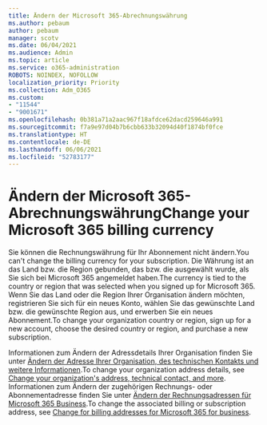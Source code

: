 ```yaml
---
title: Ändern der Microsoft 365-Abrechnungswährung
ms.author: pebaum
author: pebaum
manager: scotv
ms.date: 06/04/2021
ms.audience: Admin
ms.topic: article
ms.service: o365-administration
ROBOTS: NOINDEX, NOFOLLOW
localization_priority: Priority
ms.collection: Adm_O365
ms.custom:
- "11544"
- "9001671"
ms.openlocfilehash: 0b381a71a2aac967f18afdce62dacd259646a991
ms.sourcegitcommit: f7a9e97d04b7b6cbb633b32094d40f1874bf0fce
ms.translationtype: HT
ms.contentlocale: de-DE
ms.lasthandoff: 06/06/2021
ms.locfileid: "52783177"
---
```

# <a name="change-your-microsoft-365-billing-currency"></a><span data-ttu-id="7e191-102">Ändern der Microsoft 365-Abrechnungswährung</span><span class="sxs-lookup"><span data-stu-id="7e191-102">Change your Microsoft 365 billing currency</span></span>

<span data-ttu-id="7e191-103">Sie können die Rechnungswährung für Ihr Abonnement nicht ändern.</span><span class="sxs-lookup"><span data-stu-id="7e191-103">You can't change the billing currency for your subscription.</span></span> <span data-ttu-id="7e191-104">Die Währung ist an das Land bzw. die Region gebunden, das bzw. die ausgewählt wurde, als Sie sich bei Microsoft 365 angemeldet haben.</span><span class="sxs-lookup"><span data-stu-id="7e191-104">The currency is tied to the country or region that was selected when you signed up for Microsoft 365.</span></span> <span data-ttu-id="7e191-105">Wenn Sie das Land oder die Region Ihrer Organisation ändern möchten, registrieren Sie sich für ein neues Konto, wählen Sie das gewünschte Land bzw. die gewünschte Region aus, und erwerben Sie ein neues Abonnement.</span><span class="sxs-lookup"><span data-stu-id="7e191-105">To change your organization country or region, sign up for a new account, choose the desired country or region, and purchase a new subscription.</span></span> 

<span data-ttu-id="7e191-106">Informationen zum Ändern der Adressdetails Ihrer Organisation finden Sie unter [Ändern der Adresse Ihrer Organisation, des technischen Kontakts und weitere Informationen](/microsoft-365/admin/manage/change-address-contact-and-more).</span><span class="sxs-lookup"><span data-stu-id="7e191-106">To change your organization address details, see [Change your organization's address, technical contact, and more](/microsoft-365/admin/manage/change-address-contact-and-more).</span></span> <span data-ttu-id="7e191-107">Informationen zum Ändern der zugehörigen Rechnungs- oder Abonnementadresse finden Sie unter [Ändern der Rechnungsadressen für Microsoft 365 Business](/microsoft-365/commerce/billing-and-payments/change-your-billing-addresses).</span><span class="sxs-lookup"><span data-stu-id="7e191-107">To change the associated billing or subscription address, see [Change for billing addresses for Microsoft 365 for business](/microsoft-365/commerce/billing-and-payments/change-your-billing-addresses).</span></span> 